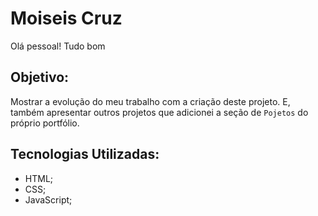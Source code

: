 # Moiseis Cruz

Olá pessoal!
Tudo bom


## Objetivo:

Mostrar a evolução do meu trabalho com a criação deste projeto. E, também apresentar outros projetos que adicionei a seção de `Pojetos` do próprio portfólio.

## Tecnologias Utilizadas:

- HTML;
- CSS;
- JavaScript;
